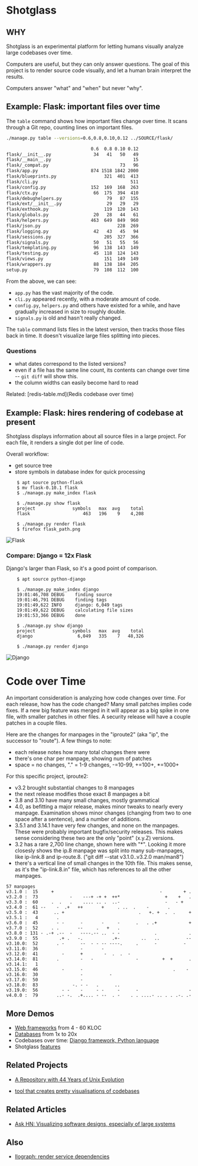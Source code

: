 # Shotglass

## WHY

Shotglass is an experimental platform for letting humans
visually analyze large codebases over time.

Computers are useful, but they can only answer questions. The goal of this project is to render source code visually, and let a human brain interpret the results.

Computers answer "what" and "when" but never "why".


## Example: Flask: important files over time


The `table` command shows how important files change over time. It scans through a Git repo, counting lines on important files.

```bash
./manage.py table --versions=0.6,0.8,0.10,0.12 ../SOURCE/flask/

                                0.6  0.8 0.10 0.12
flask/__init__.py                34   41   50   49
flask/__main__.py                               15
flask/_compat.py                           73   96
flask/app.py                    874 1518 1842 2000
flask/blueprints.py                  321  401  413
flask/cli.py                                   511
flask/config.py                 152  169  168  263
flask/ctx.py                     66  175  394  410
flask/debughelpers.py                 79   87  155
flask/ext/__init__.py                 29   29   29
flask/exthook.py                     119  120  143
flask/globals.py                 20   28   44   61
flask/helpers.py                463  649  849  960
flask/json.py                             228  269
flask/logging.py                 42   43   45   94
flask/sessions.py                    205  327  366
flask/signals.py                 50   51   55   56
flask/templating.py              96  138  143  149
flask/testing.py                 45  118  124  143
flask/views.py                       151  149  149
flask/wrappers.py                88  138  184  205
setup.py                         79  108  112  100
```

From the above, we can see:
- `app.py` has the vast majority of the code.
- `cli.py` appeared recently, with a moderate amount of code.
- `config.py`, `helpers.py` and others have existed for a while, and have gradually increased in size to roughly double.
- `signals.py` is old and hasn't really changed.

The `table` command lists files in the latest version, then tracks those files back in time. It doesn't visualize large files splitting into pieces.

### Questions

- what dates correspond to the listed versions?
- even if a file has the same line count, its contents can change over time -- `git diff` will show this.
- the column widths can easily become hard to read

Related: [redis-table.md](Redis codebase over time)

## Example: Flask: hires rendering of codebase at present

Shotglass displays information about all source files in a large
project. For each file, it renders a single dot per line of code. 

Overall workflow:

- get source tree
- store symbols in database index for quick processing

```
    $ apt source python-flask
    $ mv flask-0.10.1 flask
    $ ./manage.py make_index flask

    $ ./manage.py show flask
    project              symbols   max  avg    total
    flask                    463   196    9    4,208

    $ ./manage.py render flask
    $ firefox flask_path.png
```


![Flask](images/flask_path.png)


### Compare: Django = 12x Flask

Django's larger than Flask, so it's a good point of comparison.

```
    $ apt source python-django

    $ ./manage.py make_index django
    19:01:46,708 DEBUG    finding source
    19:01:46,791 DEBUG    finding tags
    19:01:49,622 INFO     django: 6,049 tags
    19:01:49,622 DEBUG    calculating file sizes
    19:01:53,366 DEBUG    done

    $ ./manage.py show django
    project              symbols   max  avg    total
    django                 6,049   335    7   48,326

    $ ./manage.py render django
```

![Django](images/django_path.png)

# Code over Time

An important consideration is analyzing how code changes over time. For each release, how has the code changed? Many small patches implies code fixes. If a new big feature was merged in it will appear as a big spike in one file, with smaller patches in other files.  A security release will have a couple patches in a couple files.

Here are the changes for manpages in the "iproute2" (aka "ip", the successor to "route").  A few things to note:

- each release notes how many total changes there were
- there's one char per manpage, showing num of patches
- space = no changes, "." = 1-9 changes, -=10-99, +=100+, *=1000+

For this specific project, iproute2:

- v3.2 brought substantial changes to 8 manpages
- the next release modifies those exact 8 manpages a bit
- 3.8 and 3.10 have many small changes, mostly grammatical
- 4.0, as befitting a major release, makes minor tweaks to nearly every manpage. Examination shows minor changes (changing from two to one space after a sentence), and a number of additions.
- 3.5.1 and 3.14.1 have very few changes, and none on the manpages. These were probably important bugfix/security releases. This makes sense considering these two are the only "point" (x.y.Z) versions.
- 3.2 has a rare 2,700 line change, shown here with "*".  Looking it more closesly shows the ip.8 manpage was split into many sub-manpages, like ip-link.8 and ip-route.8.  ("git diff --stat v3.1.0..v3.2.0 man/man8")
- there's a vertical line of small changes in the 10th file.  This makes sense, as it's the "ip-link.8.in" file, which has references to all the other manpages.
```
57 manpages
v3.1.0 :  15     +                                        -        + .
v3.2.0 :  73            -    ---+ -+ +  ++*                 +    +   .
v3.3.0 :  60     .  .   .    .... .. .  ..-                 -   - +   
v3.4.0 :  61 --    -  .+   ++       +     . ..  .    -       .        
v3.5.0 :  43      .. +                            .   +. +  .  .     +
v3.5.1 :   4       .                                                  
v3.6.0 :  45       - -      -       -     -      .   . .+            +
v3.7.0 :  52     . .       --     .   +   .                           
v3.8.0 : 131 - .-+ .--  -   ----.-- ..  - -             .            .
v3.9.0 :  55        .+ .   -.           .+-        ..   ..          --
v3.10.0:  52       . -      --  - - -- ----.     .      -          -  
v3.11.0:  36                -       -                                 
v3.12.0:  41         -      +        -  .  .  -                       
v3.14.0:  81       .        -   -                -         +  +      .
v3.14.1:   1                                                          
v3.15.0:  46         -      -                                  .    - 
v3.16.0:  30                -          -                              
v3.17.0:  50                -                                         
v3.18.0:  83             -. - -   .      ..                           
v3.19.0:  56         - -    -     - -     -      -                   -
v4.0.0 :  79       ..- -.  .+.... - --  . -    . . ....- .. . . .-. .-
```


## More Demos

* [Web frameworks](web-frameworks.md) from 4 - 60 KLOC
* [Databases](databases.md) from 1x to 20x
* Codebases over time: [Django framework, Python language](code-over-time.md)
* Shotglass [features](features.md)

## Related Projects

* [A Repository with 44 Years of Unix Evolution](https://www2.dmst.aueb.gr/dds/pubs/conf/2015-MSR-Unix-History/html/Spi15c.html)

* [tool that creates pretty visualisations of codebases](https://www.codeatlas.dev)

## Related Articles

* [Ask HN: Visualizing software designs, especially of large systems](https://news.ycombinator.com/item?id=31569646)

## Also

* [Ilograph: render service dependencies](https://app.ilograph.com/demo.ilograph.Ilograph/Request)
